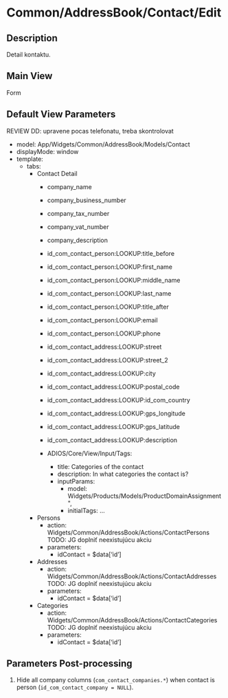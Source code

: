 # Common/AddressBook/Contact/Edit

## Description

Detail kontaktu.

## Main View

Form

## Default View Parameters

REVIEW DD: upravene pocas telefonatu, treba skontrolovat

* model: App/Widgets/Common/AddressBook/Models/Contact
* displayMode: window
* template:
  * tabs:
    * Contact Detail
      * company_name
      * company_business_number
      * company_tax_number
      * company_vat_number
      * company_description

      * id_com_contact_person:LOOKUP:title_before
      * id_com_contact_person:LOOKUP:first_name
      * id_com_contact_person:LOOKUP:middle_name
      * id_com_contact_person:LOOKUP:last_name
      * id_com_contact_person:LOOKUP:title_after
      * id_com_contact_person:LOOKUP:email
      * id_com_contact_person:LOOKUP:phone

      * id_com_contact_address:LOOKUP:street
      * id_com_contact_address:LOOKUP:street_2
      * id_com_contact_address:LOOKUP:city
      * id_com_contact_address:LOOKUP:postal_code
      * id_com_contact_address:LOOKUP:id_com_country
      * id_com_contact_address:LOOKUP:gps_longitude
      * id_com_contact_address:LOOKUP:gps_latitude
      * id_com_contact_address:LOOKUP:description

      * ADIOS/Core/View/Input/Tags:
        * title: Categories of the contact
        * description: In what categories the contact is?
        * inputParams:
          * model: Widgets/Products/Models/ProductDomainAssignment",
          * initialTags: ...
    * Persons
      * action: Widgets/Common/AddressBook/Actions/ContactPersons
TODO: JG doplniť neexistujúcu akciu
      * parameters:
        * idContact = $data[‘id’]
    * Addresses
      * action: Widgets/Common/AddressBook/Actions/ContactAddresses
TODO: JG doplniť neexistujúcu akciu
      * parameters:
        * idContact = $data[‘id’]
    * Categories
      * action: Widgets/Common/AddressBook/Actions/ContactCategories
TODO: JG doplniť neexistujúcu akciu
      * parameters:
        * idContact = $data[‘id’]

## Parameters Post-processing
  1. Hide all company columns (`com_contact_companies.*`) when contact is person (`id_com_contact_company = NULL`).